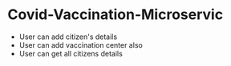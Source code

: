 # Covid-Vaccination-Microservic
* User can add citizen's details 
* User can add vaccination center also
* User can get all citizens details
